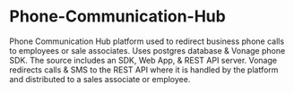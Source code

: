 # Phone-Communication-Hub
Phone Communication Hub platform used to redirect business phone calls to employees or sale associates. Uses postgres database &amp; Vonage phone SDK. The source includes an SDK, Web App, &amp; REST API server. Vonage redirects calls &amp; SMS to the REST API where it is handled by the platform and distributed to a sales associate or employee. 
